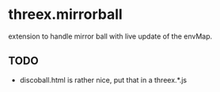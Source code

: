 threex.mirrorball
=================

extension to handle mirror ball with live update of the envMap.

## TODO
* discoball.html is rather nice, put that in a threex.*.js
